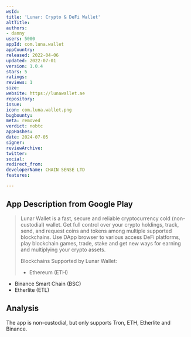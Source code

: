 ```yaml
---
wsId: 
title: 'Lunar: Crypto & DeFi Wallet'
altTitle: 
authors:
- danny
users: 5000
appId: com.luna.wallet
appCountry: 
released: 2022-04-06
updated: 2022-07-01
version: 1.0.4
stars: 5
ratings: 
reviews: 1
size: 
website: https://lunawallet.ae
repository: 
issue: 
icon: com.luna.wallet.png
bugbounty: 
meta: removed
verdict: nobtc
appHashes: 
date: 2024-07-05
signer: 
reviewArchive: 
twitter: 
social: 
redirect_from: 
developerName: CHAIN SENSE LTD
features: 

---
```


## App Description from Google Play

> Lunar Wallet is a fast, secure and reliable cryptocurrency cold (non-custodial) wallet. Get full control over your crypto holdings, track, send, and request coins and tokens among multiple supported blockchains. Use DApp browser to various access DeFi platforms, play blockchain games, trade, stake and get new ways for earning and multiplying your crypto assets.
>
> Blockchains Supported by Lunar Wallet:
>
> - Ethereum (ETH)
- Binance Smart Chain (BSC)
- Etherlite (ETL)

## Analysis 

The app is non-custodial, but only supports Tron, ETH, Etherlite and Binance. 
